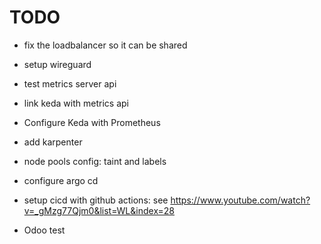 # TODO

- fix the loadbalancer so it can be shared
- setup wireguard
- test metrics server api
- link keda with metrics api



- Configure Keda with Prometheus
- add karpenter
- node pools config: taint and labels
- configure argo cd
- setup cicd with github actions: see https://www.youtube.com/watch?v=_gMzg77Qjm0&list=WL&index=28
- Odoo test
